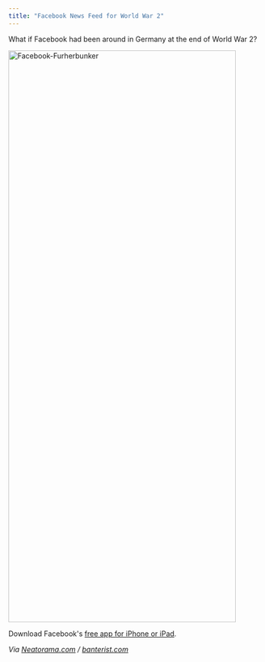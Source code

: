 ```yaml
---
title: "Facebook News Feed for World War 2"
---
```

<p>What if Facebook had been around in Germany at the end of World War 2?</p>
<p><a href="https://chrisenns.com/wp-content/uploads/2009/12/Facebook-Furherbunker1.jpg"><img src="https://chrisenns.com/wp-content/uploads/2009/12/Facebook-Furherbunker1.jpg" alt="Facebook-Furherbunker" title="Facebook-Furherbunker" width="450" height="1129" class="aligncenter size-full wp-image-1941" /></a></p>
<p>Download Facebook's <a href="http://click.linksynergy.com/fs-bin/stat?id=6PFrOqNV4B8&offerid=146261&type=3&subid=0&tmpid=1826&RD_PARM1=http%253A%252F%252Fitunes.apple.com%252Fca%252Fapp%252Ffacebook%252Fid284882215%253Fmt%253D8%2526uo%253D4%2526partnerId%253D30" target="itunes_store">free app for iPhone or iPad</a>.</p>
<p><em>Via <a href="http://www.neatorama.com/2009/12/02/facebook-in-the-fuhrerbunker/facebook-furherbunker/">Neatorama.com</a> / <a href="http://www.banterist.com/archivefiles/000530.html">banterist.com</a></em></p>
